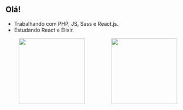 ## Olá!

- Trabalhando com PHP, JS, Sass e React.js. 
- Estudando React e Elixir.

<div align="center" style="display: flex;">
  <img height="180em" style="flex: 1" src="https://github-readme-stats.vercel.app/api?username=carolaine-vieira&show_icons=true&theme=tokyonight&include_all_commits=true&count_private=true"/>
  <img height="180em" style="flex: 1" src="https://github-readme-stats.vercel.app/api/top-langs/?username=carolaine-vieira&layout=compact&theme=tokyonight&langs_count=10&hide=pug" />
</div>
